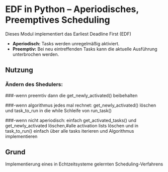 # EDF in Python – Aperiodisches, Preemptives Scheduling

Dieses Modul implementiert das Earliest Deadline First (EDF)  
- **Aperiodisch:** Tasks werden unregelmäßig aktiviert.  
- **Preemptiv:** Bei neu eintreffenden Tasks kann die aktuelle Ausführung unterbrochen werden.  

## Nutzung
### Ändern des Shedulers:
###-wenn preemtiv dann die get_newly_activated() beibehalten

###-wenn algorithmus jedes mal rechnet: 
get_newly_activated() löschen und task_to_run in die while Schleife von run_task()

###-wenn nicht aperiodisch:
einfach get_activated_tasks() und get_newly_activated löschen,#alle activation lists löschen und 
  in task_to_run() einfach über alle tasks iterieren und Algorithmus implementieren

## Grund
Implementierung eines in Echtzeitsysteme gelernten Scheduling-Verfahrens
